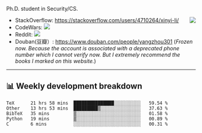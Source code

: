 Ph.D. student in Security/CS.

<img align="right" src="https://github-readme-stats.vercel.app/api?username=li-xin-yi&count_private=true&show_icons=true&hide_title=true&theme=tokyonight" />

- StackOverflow: https://stackoverflow.com/users/4710264/xinyi-li/
- CodeWars: [![](https://www.codewars.com/users/xy-li/badges/micro)](https://www.codewars.com/users/xy-li/)
- Reddit: [![](https://img.shields.io/reddit/user-karma/combined/xy-li?style=social)](https://www.reddit.com/user/xy-li/)
- Douban(豆瓣）: https://www.douban.com/people/yangzhou301  (*Frozen now. Because the account is associated with a deprecated phone number which I cannot verify now. But I extremely recommend the books I marked on this website.*)

---

## 📊 Weekly development breakdown

<!--START_SECTION:waka-->
```text
TeX      21 hrs 58 mins  ███████████████░░░░░░░░░░   59.54 % 
Other    13 hrs 53 mins  █████████▒░░░░░░░░░░░░░░░   37.63 % 
BibTeX   35 mins         ▒░░░░░░░░░░░░░░░░░░░░░░░░   01.58 % 
Python   19 mins         ▒░░░░░░░░░░░░░░░░░░░░░░░░   00.89 % 
C        6 mins          ░░░░░░░░░░░░░░░░░░░░░░░░░   00.31 % 
```
<!--END_SECTION:waka-->

